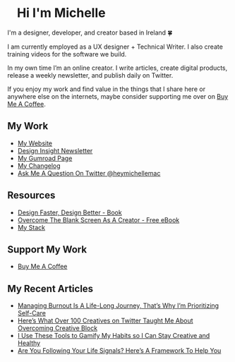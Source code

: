 # <img src="https://media.giphy.com/media/hvRJCLFzcasrR4ia7z/giphy.gif" width="15px"> Hi I'm Michelle


I'm a designer, developer, and creator based in Ireland 🍀

I am currently employed as a UX designer + Technical Writer. I also create training videos for the software we build.

In my own time I’m an online creator. I write articles, create digital products, release a weekly newsletter, and publish daily on Twitter.

If you enjoy my work and find value in the things that I share here or anywhere else on the internets, maybe consider supporting me over on [Buy Me A Coffee](https://www.buymeacoffee.com/heymichellemac).

## My Work
- [My Website](https://heymichellemac.com/)
- [Design Insight Newsletter](https://designinsight.substack.com/)
- [My Gumroad Page](https://gumroad.com/heymichellemac)
- [My Changelog](https://changelog.heymichellemac.com/)
- [Ask Me A Question On Twitter @heymichellemac](https://twitter.com/heymichellemac)

## Resources
- [Design Faster, Design Better - Book](https://designfaster.netlify.app/)
- [Overcome The Blank Screen As A Creator - Free eBook](https://gum.co/blank-screen)
- [My Stack](https://www.heymichellemac.com/stack)

## Support My Work
- [Buy Me A Coffee](https://www.buymeacoffee.com/heymichellemac)


## My Recent Articles

<!-- BLOG-POST-LIST:START -->
- [Managing Burnout Is A Life-Long Journey, That’s Why I’m Prioritizing Self-Care](https://heymichellemac.com/self-care-for-creatives)
- [Here’s What Over 100 Creatives on Twitter Taught Me About Overcoming Creative Block](https://heymichellemac.com/essay-overcome-creative-block)
- [I Use These Tools to Gamify My Habits so I Can Stay Creative and Healthy](https://heymichellemac.com/essay-tools-gamify-habits)
- [Are You Following Your Life Signals? Here’s A Framework To Help You](https://heymichellemac.com/essay-follow-your-life-signals)
<!-- BLOG-POST-LIST:END -->

